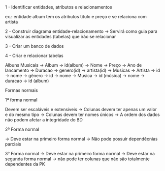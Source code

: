 1 - Identificar entidades, atributos e relacionamentos

ex.: entidade album tem os atributos titulo e preço e se relaciona com artista

2 - Construir diagrama entidade-relacionamento
-> Servirá como guia para visualizar as entidades (tabelas) que irão se relacionar

3 - Criar um banco de dados

4 - Criar e relacionar tabelas

Albuns Musicais
-> Album
  -> id(album)
  -> Nome
  -> Preço
  -> Ano de lancamento
  -> Duracao
  -> genero(id)
  -> artista(id)
  -> Musicas
-> Artista
  -> id
  -> nome
-> gênero
  -> id
  -> nome
-> Musica 
  -> id (música)
  -> nome
  -> duracao
  -> id (album)


Formas normais

1ª forma normal

  Devem ser escaláveis e extensíveis
  -> Colunas devem ter apenas um valor e do mesmo tipo
  -> Colunas devem ter nomes únicos
  -> A ordem dos dados não podem afetar a integridade do BD

2ª Forma normal

  -> Deve estar na primeiro forma normal
  -> Não pode possuir dependêcnias parciais

3° Forma normal
  -> Deve estar na primeiro forma normal
  -> Deve estar na segunda forma normal
  -> não pode ter colunas que não são totalmente dependentes da PK
